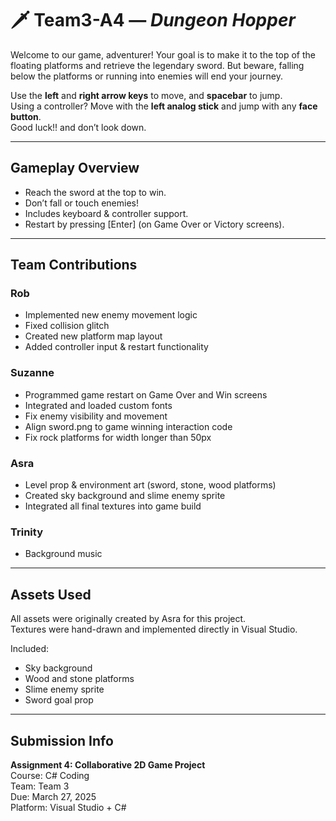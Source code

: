 # 🗡️ Team3-A4 — *Dungeon Hopper*

Welcome to our game, adventurer! Your goal is to make it to the top of the floating platforms and retrieve the legendary sword. But beware, falling below the platforms or running into enemies will end your journey.

Use the **left** and **right arrow keys** to move, and **spacebar** to jump.  
Using a controller? Move with the **left analog stick** and jump with any **face button**.  
Good luck!!
and don’t look down.

---

##  Gameplay Overview

- Reach the sword at the top to win.
- Don’t fall or touch enemies!
- Includes keyboard & controller support.
- Restart by pressing [Enter] (on Game Over or Victory screens).

---

##  Team Contributions

### Rob
- Implemented new enemy movement logic  
- Fixed collision glitch  
- Created new platform map layout  
- Added controller input & restart functionality

### Suzanne
- Programmed game restart on Game Over and Win screens  
- Integrated and loaded custom fonts
- Fix enemy visibility and movement
- Align sword.png to game winning interaction code
- Fix rock platforms for width longer than 50px

### Asra  
- Level prop & environment art (sword, stone, wood platforms)  
- Created sky background and slime enemy sprite  
- Integrated all final textures into game build  

### Trinity  
- Background music

---

##  Assets Used

All assets were originally created by Asra for this project.  
Textures were hand-drawn and implemented directly in Visual Studio.

Included:
- Sky background
- Wood and stone platforms
- Slime enemy sprite
- Sword goal prop

---

##  Submission Info

**Assignment 4: Collaborative 2D Game Project**  
Course: C# Coding  
Team: Team 3  
Due: March 27, 2025  
Platform: Visual Studio + C#

